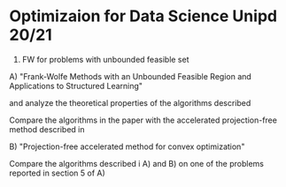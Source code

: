 # Optimizaion for Data Science Unipd 20/21

1) FW for problems with unbounded feasible set

A) "Frank-Wolfe Methods with an Unbounded Feasible Region and
Applications to Structured Learning"

  and analyze the theoretical properties of the algorithms described

Compare the algorithms in the paper with the accelerated 
projection-free method described in

B) "Projection-free accelerated method for convex
optimization"

Compare the algorithms described i A) and B) on one of the problems 
reported in section 5 of A)
